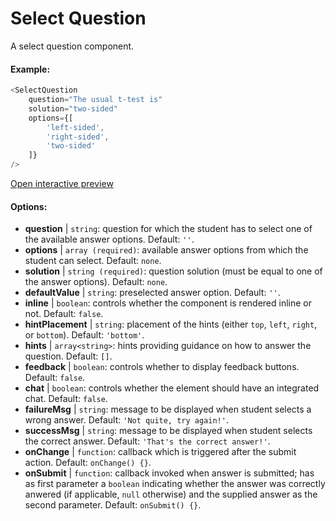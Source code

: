 # Select Question

A select question component. 

#### Example:

``` js
<SelectQuestion
    question="The usual t-test is"
    solution="two-sided"
    options={[
        'left-sided',
        'right-sided',
        'two-sided'
    ]}
/>
```

[Open interactive preview](https://isle.heinz.cmu.edu/components/select-question/)

#### Options:

* __question__ | `string`: question for which the student has to select one of the available answer options. Default: `''`.
* __options__ | `array (required)`: available answer options from which the student can select. Default: `none`.
* __solution__ | `string (required)`: question solution (must be equal to one of the answer options). Default: `none`.
* __defaultValue__ | `string`: preselected answer option. Default: `''`.
* __inline__ | `boolean`: controls whether the component is rendered inline or not. Default: `false`.
* __hintPlacement__ | `string`: placement of the hints (either `top`, `left`, `right`, or `bottom`). Default: `'bottom'`.
* __hints__ | `array<string>`: hints providing guidance on how to answer the question. Default: `[]`.
* __feedback__ | `boolean`: controls whether to display feedback buttons. Default: `false`.
* __chat__ | `boolean`: controls whether the element should have an integrated chat. Default: `false`.
* __failureMsg__ | `string`: message to be displayed when student selects a wrong answer. Default: `'Not quite, try again!'`.
* __successMsg__ | `string`: message to be displayed when student selects the correct answer. Default: `'That's the correct answer!'`.
* __onChange__ | `function`: callback  which is triggered after the submit action. Default: `onChange() {}`.
* __onSubmit__ | `function`: callback invoked when answer is submitted; has as first parameter a `boolean` indicating whether the answer was correctly anwered (if applicable, `null` otherwise) and the supplied answer as the second parameter. Default: `onSubmit() {}`.
